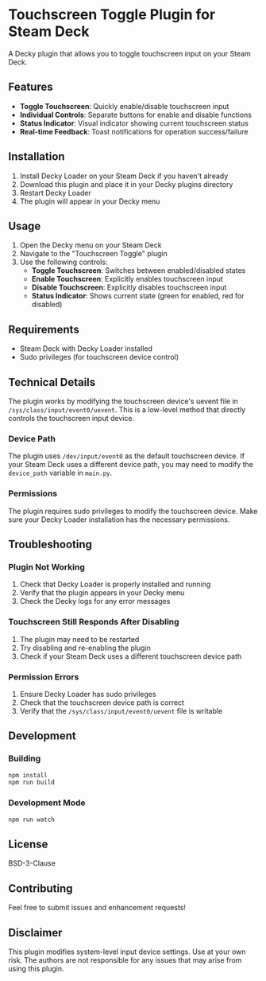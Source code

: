 # Touchscreen Toggle Plugin for Steam Deck

A Decky plugin that allows you to toggle touchscreen input on your Steam Deck.

## Features

- **Toggle Touchscreen**: Quickly enable/disable touchscreen input
- **Individual Controls**: Separate buttons for enable and disable functions
- **Status Indicator**: Visual indicator showing current touchscreen status
- **Real-time Feedback**: Toast notifications for operation success/failure

## Installation

1. Install Decky Loader on your Steam Deck if you haven't already
2. Download this plugin and place it in your Decky plugins directory
3. Restart Decky Loader
4. The plugin will appear in your Decky menu

## Usage

1. Open the Decky menu on your Steam Deck
2. Navigate to the "Touchscreen Toggle" plugin
3. Use the following controls:
   - **Toggle Touchscreen**: Switches between enabled/disabled states
   - **Enable Touchscreen**: Explicitly enables touchscreen input
   - **Disable Touchscreen**: Explicitly disables touchscreen input
   - **Status Indicator**: Shows current state (green for enabled, red for disabled)

## Requirements

- Steam Deck with Decky Loader installed
- Sudo privileges (for touchscreen device control)

## Technical Details

The plugin works by modifying the touchscreen device's uevent file in `/sys/class/input/event0/uevent`. This is a low-level method that directly controls the touchscreen input device.

### Device Path

The plugin uses `/dev/input/event0` as the default touchscreen device. If your Steam Deck uses a different device path, you may need to modify the `device_path` variable in `main.py`.

### Permissions

The plugin requires sudo privileges to modify the touchscreen device. Make sure your Decky Loader installation has the necessary permissions.

## Troubleshooting

### Plugin Not Working

1. Check that Decky Loader is properly installed and running
2. Verify that the plugin appears in your Decky menu
3. Check the Decky logs for any error messages

### Touchscreen Still Responds After Disabling

1. The plugin may need to be restarted
2. Try disabling and re-enabling the plugin
3. Check if your Steam Deck uses a different touchscreen device path

### Permission Errors

1. Ensure Decky Loader has sudo privileges
2. Check that the touchscreen device path is correct
3. Verify that the `/sys/class/input/event0/uevent` file is writable

## Development

### Building

```bash
npm install
npm run build
```

### Development Mode

```bash
npm run watch
```

## License

BSD-3-Clause

## Contributing

Feel free to submit issues and enhancement requests!

## Disclaimer

This plugin modifies system-level input device settings. Use at your own risk. The authors are not responsible for any issues that may arise from using this plugin.
